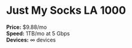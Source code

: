 # Just My Socks LA 1000

**Price:** $9.88/mo  
**Speed:** 1TB/mo at 5 Gbps  
**Devices:** ∞ devices
